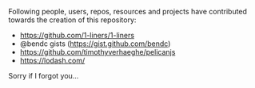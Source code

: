 Following people, users, repos, resources and projects have contributed towards the creation of this repository:

* https://github.com/1-liners/1-liners
* @bendc gists (https://gist.github.com/bendc)
* https://github.com/timothyverhaeghe/pelicanjs
* https://lodash.com/

Sorry if I forgot you…
